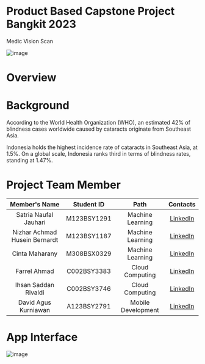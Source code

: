 # Product Based Capstone Project Bangkit 2023

Medic Vision Scan

![image](https://github.com/NEAR07/Medic-Vision-Scan/assets/70014607/7b40ae34-0ffe-4254-a938-b325c912462b)

# Overview

# Background
According to the World Health Organization (WHO), an estimated 42% of blindness cases worldwide caused by cataracts originate from Southeast Asia.

 Indonesia holds the highest incidence rate of cataracts in Southeast Asia, at 1.5%. On a global scale, Indonesia ranks third in terms of blindness rates, standing at 1.47%.

# Project Team Member

|        Member's Name          |  Student ID |        Path        |                                    Contacts                              |
| :---------------------------: | :---------: | :----------------: | :----------------------------------------------------------------------: |
|     Satria Naufal Jauhari     | M123BSY1291 |  Machine Learning  | [LinkedIn](https://www.linkedin.com/in/satria-naufal-jauhari-a9526427a/) |
| Nizhar Achmad Husein Bernardt | M123BSY1187 |  Machine Learning  | [LinkedIn](https://www.linkedin.com/in/nizhar-achmad-husein-bernardt/)   |
|         Cinta Maharany        | M308BSX0329 |  Machine Learning  | [LinkedIn](https://www.linkedin.com/in/cintamhy/)                        |
|          Farrel Ahmad         | C002BSY3383 |  Cloud Computing   | [LinkedIn](https://www.linkedin.com/in/frla/)                            |
|     Ihsan Saddan Rivaldi      | C002BSY3746 |  Cloud Computing   | [LinkedIn](https://www.linkedin.com/in/saddanr/)                         |
|     David Agus Kurniawan      | A123BSY2791 | Mobile Development | [LinkedIn](https://www.linkedin.com/in/david-agus-kurniawan-ab7a37206/)  |

# App Interface

![image](https://github.com/NEAR07/Medic-Vision-Scan/blob/master/App_Interface.jpg)
